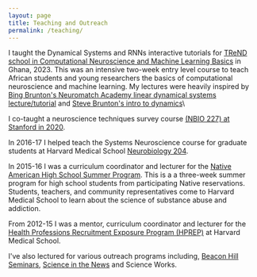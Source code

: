 ```yaml
---
layout: page
title: Teaching and Outreach
permalink: /teaching/
---
```

I taught the Dynamical Systems and RNNs interactive tutorials for [TReND school in Computational Neuroscience and Machine Learning Basics](https://github.com/trendinafrica/Comp_Neuro-ML_course) in Ghana, 2023. This was an intensive two-week entry level course to teach African students and young researchers the basics of computational neuroscience and machine learning. My lectures were heavily inspired by [Bing Brunton's Neuromatch Academy linear dynamical systems lecture/tutorial](https://compneuro.neuromatch.io/tutorials/W2D2_LinearSystems/student/W2D2_Tutorial1.html) and [Steve Brunton's intro to dynamics](https://www.youtube.com/watch?v=2VBN_dJZLWc&ab_channel=InstituteforPure%26AppliedMathematics%28IPAM%29)\\

I co-taught a neuroscience techniques survey course [(NBIO 227) at Stanford in 2020](https://explorecourses.stanford.edu/search?q=NBIO+227%3a+Understanding+Techniques+in+Neuroscience&view=catalog&filter-coursestatus-Active=on&academicYear=20202021).

In 2016-17 I helped teach the Systems Neuroscience course for graduate students at Harvard Medical School [Neurobiology 204](https://github.com/lauradriscoll/nb204).

In 2015-16 I was a curriculum coordinator and lecturer for the [Native American High School Summer Program](http://dms.hms.harvard.edu/diversity/summer/NAHSSP.html). This is a a three-week summer program for high school students from participating Native reservations. Students, teachers, and community representatives come to Harvard Medical School to learn about the science of substance abuse and addiction.

From 2012-15 I was a mentor, curriculum coordinator and lecturer for the [Health Professions Recruitment Exposure Program (HPREP)](https://hprep.wordpress.com/) at Harvard Medical School.

I've also lectured for various outreach programs including, [Beacon Hill Seminars](https://www.beaconhillseminars.org/), [Science in the News](http://sitn.hms.harvard.edu/) and Science Works.